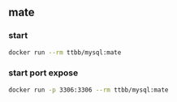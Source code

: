 ## mate
### start
```bash
docker run --rm ttbb/mysql:mate
```
### start port expose
```bash
docker run -p 3306:3306 --rm ttbb/mysql:mate
```